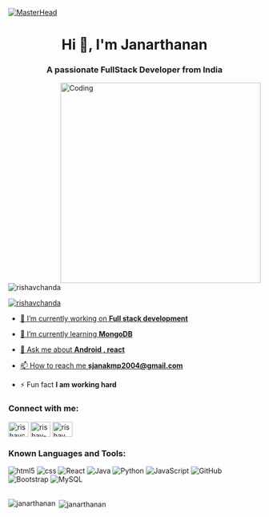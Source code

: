 [![MasterHead](https://firebasestorage.googleapis.com/v0/b/flexi-coding.appspot.com/o/dempgi7-520f8d5f-63d4-4453-8822-dbc149ae27f8.gif?alt=media&token=91c0c7b2-93c3-4029-b011-1a8703c5730d)]([https://.io](https://rishavchanda.io))
<h1 align="center">Hi 👋, I'm Janarthanan</h1>
<h3 align="center">A passionate FullStack Developer from India</h3>
<img align="right" alt="Coding" width="400" src="https://cdn.dribbble.com/users/1162077/screenshots/3848914/programmer.gif">


<p align="left"> <img src="https://komarev.com/ghpvc/?username=janarthanan&label=Profile%20views&color=0e75b6&style=flat" alt="rishavchanda" /> </p>

<p align="left"> <a href="https://twitter.com/janarthanan" target="blank"><img src="https://img.shields.io/twitter/follow/janarthanan?logo=twitter&style=for-the-badge" alt="rishavchanda"  </p>

- 🔭 I’m currently working on **Full stack development**

- 🌱 I’m currently learning **MongoDB**

- 💬 Ask me about **Android , react**

- 📫 How to reach me **sjanakmp2004@gmail.com**

- ⚡ Fun fact **I am working hard**

<h3 align="left">Connect with me:</h3>
<p align="left">
<a href="https://twitter.com/rishavchanda" target="blank"><img align="center" src="https://raw.githubusercontent.com/rahuldkjain/github-profile-readme-generator/master/src/images/icons/Social/twitter.svg" alt="rishavchanda" height="30" width="40" /></a>
<a href="https://www.linkedin.com/in/janarthanan-s-a0b5a3284" target="blank"><img align="center" src="https://raw.githubusercontent.com/rahuldkjain/github-profile-readme-generator/master/src/images/icons/Social/linked-in-alt.svg" alt="rishav-chanda-b89a791b3" height="30" width="40" /></a>
<a href="https://www.instagram.com/itz_janarthanan?igsh=MWxnbGVvN3JxYnV3ZQ==" target="blank"><img align="center" src="https://raw.githubusercontent.com/rahuldkjain/github-profile-readme-generator/master/src/images/icons/Social/instagram.svg" alt="rishav_chanda" height="30" width="40"/></a></p>

### Known Languages and Tools:
![html5](https://img.shields.io/badge/HTML5-E34F26?style=for-the-badge&logo=html5&logoColor=black)
![css](https://img.shields.io/badge/CSS-563d7c?&style=for-the-badge&logo=css3&logoColor=black)
![React](https://img.shields.io/badge/React-20232A?style=for-the-badge&logo=react&logoColor=61DAFB)
![Java](https://img.shields.io/badge/Java-ED8B00?style=for-the-badge&logo=openjdk&logoColor=black)
![Python](https://img.shields.io/badge/Python-14354C?style=for-the-badge&logo=python&logoColor=black)
![JavaScript](https://img.shields.io/badge/JavaScript-323330?style=for-the-badge&logo=javascript&logoColor=F7DF1E)
![GitHub](https://img.shields.io/badge/Github-black.svg?style=for-the-badge&logo=Github&labelColor=black)
![Bootstrap](https://img.shields.io/badge/Bootstrap-563D7C?style=for-the-badge&logo=bootstrap&logoColor=black&logoWidth=20)
![MySQL](https://img.shields.io/badge/MySQL-black.svg?style=for-the-badge&logo=MySQL&labelColor=black)
<br/><br/>

<p><img align="left" src="https://github-readme-stats.vercel.app/api/top-langs?username=janarthanan9677&show_icons=true&locale=en&layout=compact" alt="janarthanan" /></p>
  
<p>&nbsp;<img align="center" src="https://github-readme-stats.vercel.app/api?username=janarthanan9677&show_icons=true&locale=en" alt="janarthanan" /></p>
